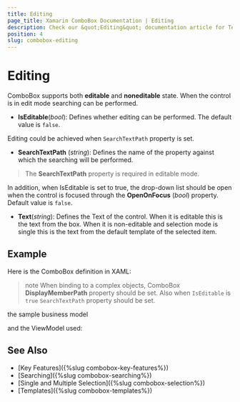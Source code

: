 ```yaml
---
title: Editing
page_title: Xamarin ComboBox Documentation | Editing
description: Check our &quot;Editing&quot; documentation article for Telerik ComboBox for Xamarin control.
position: 4
slug: combobox-editing
---
```


# Editing

ComboBox supports both **editable** and **noneditable** state. When the control is in edit mode searching can be performed. 

- **IsEditable**(*bool*): Defines whether editing can be performed. The default value is `false`.

Editing could be achieved when `SearchTextPath` property is set.

- **SearchTextPath** (*string*): Defines the name of the property against which the searching will be performed.

>The **SearchTextPath** property is required in editable mode.

In addition, when IsEditable is set to true, the drop-down list should be open when the control is focused through the **OpenOnFocus** (*bool*) property. Default value is `false`.

- **Text**(*string*): Defines the Text of the control. When it is editable this is the text from the box. When it is non-editable and selection mode is single this is the text from the default template of the selected item.

## Example

Here is the ComboBox definition in XAML:

<snippet id='combobox-searching-moode'/>

>note When binding to a complex objects, ComboBox **DisplayMemberPath** property should be set. Also when `IsEditable` is `true` `SearchTextPath` property should be set.

the sample business model

<snippet id='combobox-city-businessmodel'/>

and the ViewModel used:

<snippet id='comobobox-editing-viewmodel'/> 

## See Also

- [Key Features]({%slug combobox-key-features%})
- [Searching]({%slug combobox-searching%})
- [Single and Multiple Selection]({%slug combobox-selection%})
- [Templates]({%slug combobox-templates%})
